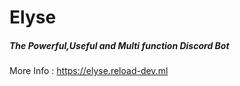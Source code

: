 # Elyse
##### The Powerful,Useful and Multi function Discord Bot

More Info : https://elyse.reload-dev.ml